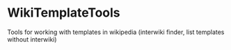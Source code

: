 # WikiTemplateTools
Tools for working with templates in wikipedia (interwiki finder, list templates without interwiki)
 
